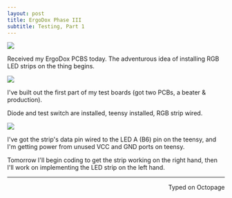 ```yaml
---
layout: post
title: ErgoDox Phase III
subtitle: Testing, Part 1
---
```


![](https://i.imgur.com/J77RoIp.jpg)

Received my ErgoDox PCBS today. The adventurous idea of installing RGB LED strips on the thing begins. 

![](https://i.imgur.com/tIpuqvw.jpg)

I've built out the first part of my test boards (got two PCBs, a beater & production). 

Diode and test switch are installed, teensy installed, RGB strip wired. 

![](https://i.imgur.com/7TYT66F.jpg)

I've got the strip's data pin wired to the LED A (B6) pin on the teensy, and I'm getting power from unused VCC and GND ports on teensy. 

Tomorrow I'll begin coding to get the strip working on the right hand, then I'll work on implementing the LED strip on the left hand. 

---
<p align="right">Typed on Octopage</p>